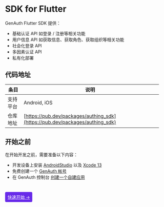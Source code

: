 # SDK for Flutter

<LastUpdated/>

GenAuth Flutter SDK 提供：

- 基础认证 API 如登录 / 注册等相关功能
- 用户信息 API 如获取信息、获取角色、获取组织等相关功能
- 社会化登录 API
- 多因素认证 API
- 私有化部署

## 代码地址

| 条目     | 说明                                                                         |
| -------- | ---------------------------------------------------------------------------- |
| 支持平台 | Android, iOS                                                                 |
| 仓库地址 | [https://pub.dev/packages/authing_sdk](https://pub.dev/packages/authing_sdk) |

## 开始之前

在开始开发之前，需要准备以下内容：

- 开发设备上安装 [AndroidStudio](https://developer.android.google.cn/studio) 以及 [Xcode 13](https://developer.apple.com/xcode/)
- 免费创建一个 [GenAuth 帐号](https://www.genauth.ai/)
- 在 GenAuth 控制台 [创建一个自建应用](/guides/app-new/create-app/create-app.md)

<br>

<span style="background-color: #682AE9;a:link:color:#FFF;padding:8px;border-radius: 4px;"><a href="./develop.html" style="color:#FFF;">快速开始 →</a>
</span>

<br>
